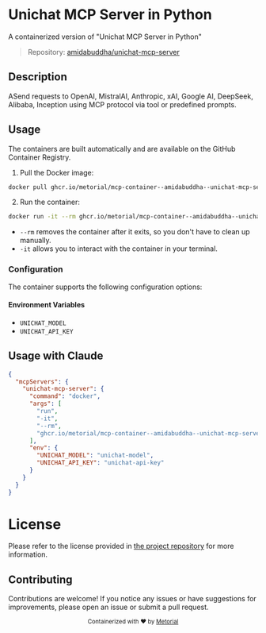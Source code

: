 
# Unichat MCP Server in Python

A containerized version of "Unichat MCP Server in Python"

> Repository: [amidabuddha/unichat-mcp-server](https://github.com/amidabuddha/unichat-mcp-server)

## Description

ASend requests to OpenAI, MistralAI, Anthropic, xAI, Google AI, DeepSeek, Alibaba, Inception using MCP protocol via tool or predefined prompts.


## Usage

The containers are built automatically and are available on the GitHub Container Registry.

1. Pull the Docker image:

```bash
docker pull ghcr.io/metorial/mcp-container--amidabuddha--unichat-mcp-server--unichat-mcp-server
```

2. Run the container:

```bash
docker run -it --rm ghcr.io/metorial/mcp-container--amidabuddha--unichat-mcp-server--unichat-mcp-server 
```

- `--rm` removes the container after it exits, so you don't have to clean up manually.
- `-it` allows you to interact with the container in your terminal.


### Configuration

The container supports the following configuration options:




#### Environment Variables
- `UNICHAT_MODEL`
- `UNICHAT_API_KEY`




## Usage with Claude

```json
{
  "mcpServers": {
    "unichat-mcp-server": {
      "command": "docker",
      "args": [
        "run",
        "-it",
        "--rm",
        "ghcr.io/metorial/mcp-container--amidabuddha--unichat-mcp-server--unichat-mcp-server"
      ],
      "env": {
        "UNICHAT_MODEL": "unichat-model",
        "UNICHAT_API_KEY": "unichat-api-key"
      }
    }
  }
}
```

# License

Please refer to the license provided in [the project repository](https://github.com/amidabuddha/unichat-mcp-server) for more information.

## Contributing

Contributions are welcome! If you notice any issues or have suggestions for improvements, please open an issue or submit a pull request.

<div align="center">
  <sub>Containerized with ❤️ by <a href="https://metorial.com">Metorial</a></sub>
</div>
  